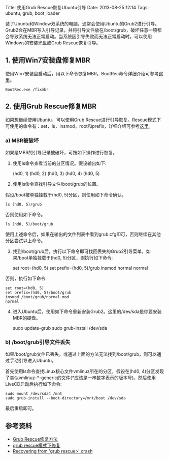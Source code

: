 Title: 使用Grub Rescue恢复Ubuntu引导
Date: 2013-08-25 12:14
Tags: ubuntu, grub, boot_loader

装了Ubuntu和Window双系统的电脑，通常会使用Ubuntu的Grub2进行引导。Grub2会在MBR写入引导记录，并将引导文件放在/boot/grub，破坏任意一项都会导致系统无法正常启动。当系统因引导失败而无法正常启动时，可以使用Windows的安装光盘或Grub Rescue恢复引导。

## 1. 使用Win7安装盘修复MBR

使用Win7安装盘启动后，用以下命令恢复MBR。BootRec命令详细介绍可参考[这里](/tools/windows/BootRec)。

	
	BootRec.exe /fixmbr

## 2. 使用Grub Rescue修复MBR

如果想继续使用Ubuntu，可以使用Grub Rescue进行引导恢复。Rescue模式下可使用的命令有：set，ls，insmod，root和prefix，详细介绍可参考[这里](/tools/linux/GrubRescue)。
### a) MBR被破坏

如果是MBR的引导记录被破坏，可按如下操作进行恢复。

1. 使用ls命令查看当前的分区情况。假设输出如下:

	
	(hd0, 1) (hd0, 2) (hd0, 3) (hd0, 4) (hd0, 5)

2. 使用ls命令查找引导文件/boot/grub的位置。

假设/boot被单独挂载于(hd0, 5)分区，则使用如下命令确认。

	
	ls (hd0, 5)/grub

否则使用如下命令。

	
	ls (hd0, 5)/boot/grub

使用上述命令后，如果在输出的文件列表中看到grub.cfg即可，否则继续在其他分区尝试以上命令。

3. 找到/boot/grub后，执行以下命令即可找回丢失的Grub2引导菜单，如果/boot单独挂载于(hd0, 5)分区，则执行如下命令:

	
	set root=(hd0, 5)
	set prefix=(hd0, 5)/grub
	insmod normal
	normal

否则，执行如下命令:

	
	set root=(hd0, 5)
	set prefix=(hd0, 5)/boot/grub
	insmod /boot/grub/normal.mod
	normal

4. 进入Ubuntu后，使用如下命令重新安装Grub2。这里的/dev/sda是你要安装MBR的硬盘。

	
	sudo update-grub
	sudo grub-install /dev/sda

### b) /boot/grub引导文件丢失

如果/boot/grub文件已丢失，或通过上面的方法无法找到/boot/grub，则可以通过手动引导进入Ubuntu。

首先使用ls命令查找Linux核心文件vmlinuz所在的分区，假设在(hd0, 4)分区发现了类似vmlinuz-*-generic的文件(*应该是一串数字表示的版本号)。然后使用LiveCD启动后执行如下命令:

	
	sudo mount /dev/sda4 /mnt
	sudo grub-install --boot-directory=/mnt/boot /dev/sda

最后重启即可。
## 参考资料

*  [Grub Rescue修复方法](http://www.2cto.com/os/201111/112327.html)
*  [grub rescue模式下修复](http://www.douban.com/note/66041888/)
*  [Recovering from 'grub rescue>' crash](http://askubuntu.com/questions/197833/recovering-from-grub-rescue-crash)

